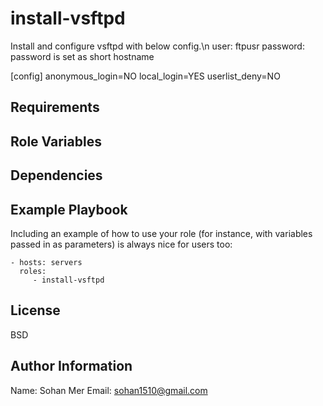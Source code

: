 install-vsftpd
=========

Install and configure vsftpd with below config.\n
user: ftpusr
password: password is set as short hostname

[config]
anonymous_login=NO
local_login=YES
userlist_deny=NO 

Requirements
------------


Role Variables
--------------


Dependencies
------------


Example Playbook
----------------

Including an example of how to use your role (for instance, with variables passed in as parameters) is always nice for users too:

    - hosts: servers
      roles:
         - install-vsftpd

License
-------

BSD

Author Information
------------------
Name: Sohan Mer
Email: sohan1510@gmail.com
